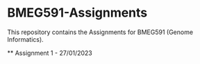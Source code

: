 # BMEG591-Assignments

This repository contains the Assignments for BMEG591 (Genome Informatics). 

** Assignment 1 - 27/01/2023
